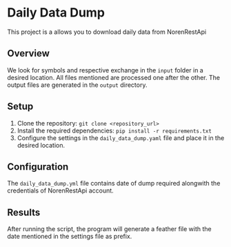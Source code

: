 # Daily Data Dump

This project is a allows you to download daily data from NorenRestApi

## Overview

We look for symbols and respective exchange in the `input` folder in a desired location. All files mentioned are processed one after the other. The output files are generated in the `output` directory.

## Setup

1. Clone the repository: `git clone <repository_url>`
2. Install the required dependencies: `pip install -r requirements.txt`
3. Configure the settings in the `daily_data_dump.yaml` file and place it in the desired location.

## Configuration

The `daily_data_dump.yml` file contains date of dump required alongwith the credentials of NorenRestApi account.

## Results

After running the script, the program will generate a feather file with the date mentioned in the settings file as prefix.
